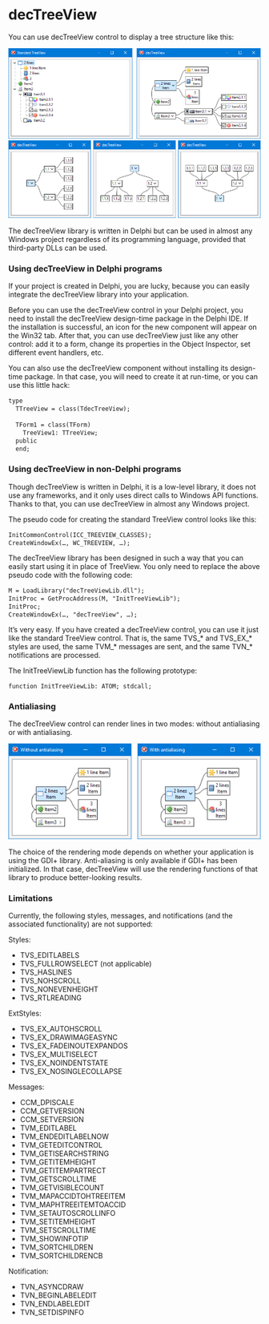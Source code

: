 # decTreeView

You can use decTreeView control to display a tree structure like this:

![decTreeView](https://raw.githubusercontent.com/DenisAnisimov/decTreeView/master/Img/decTreeView.png)
![decTreeView](https://raw.githubusercontent.com/DenisAnisimov/decTreeView/master/Img/decTreeViewStyle.png)

The decTreeView library is written in Delphi but can be used in almost any Windows project regardless of its programming language, provided that third-party DLLs can be used.

### Using decTreeView in Delphi programs

If your project is created in Delphi, you are lucky, because you can easily integrate the decTreeView library into your application.

Before you can use the decTreeView control in your Delphi project, you need to install the decTreeView design-time package in the Delphi IDE. If the installation is successful, an icon for the new component will appear on the Win32 tab. After that, you can use decTreeView just like any other control: add it to a form, change its properties in the Object Inspector, set different event handlers, etc.

You can also use the decTreeView component without installing its design-time package. In that case, you will need to create it at run-time, or you can use this little hack:

```
type
  TTreeView = class(TdecTreeView);

  TForm1 = class(TForm)
    TreeView1: TTreeView;
  public
  end;
```

### Using decTreeView in non-Delphi programs

Though decTreeView is written in Delphi, it is a low-level library, it does not use any frameworks, and it only uses direct calls to Windows API functions. Thanks to that, you can use decTreeView in almost any Windows project.

The pseudo code for creating the standard TreeView control looks like this:

```
InitCommonControl(ICC_TREEVIEW_CLASSES);
CreateWindowEx(…, WC_TREEVIEW, …);
```

The decTreeView library has been designed in such a way that you can easily start using it in place of TreeView. You only need to replace the above pseudo code with the following code:

```
M = LoadLibrary("decTreeViewLib.dll");
InitProc = GetProcAddress(M, "InitTreeViewLib");
InitProc;
CreateWindowEx(…, "decTreeView", …);
```
It’s very easy. If you have created a decTreeView control, you can use it just like the standard TreeView control. That is, the same TVS_* and TVS_EX_* styles are used, the same TVM_* messages are sent, and the same TVN_* notifications are processed.

The InitTreeViewLib function has the following prototype:

```
function InitTreeViewLib: ATOM; stdcall;
```

### Antialiasing

The decTreeView control can render lines in two modes: without antialiasing or with antialiasing.

![decTreeView](https://raw.githubusercontent.com/DenisAnisimov/decTreeView/master/Img/decTreeViewAntialiasing.png)

The choice of the rendering mode depends on whether your application is using the GDI+ library. Anti-aliasing is only available if GDI+ has been initialized. In that case, decTreeView will use the rendering functions of that library to produce better-looking results.

### Limitations

Currently, the following styles, messages, and notifications (and the associated functionality) are not supported:

Styles:
- TVS_EDITLABELS
- TVS_FULLROWSELECT (not applicable)
- TVS_HASLINES
- TVS_NOHSCROLL
- TVS_NONEVENHEIGHT
- TVS_RTLREADING

ExtStyles:
- TVS_EX_AUTOHSCROLL
- TVS_EX_DRAWIMAGEASYNC
- TVS_EX_FADEINOUTEXPANDOS
- TVS_EX_MULTISELECT
- TVS_EX_NOINDENTSTATE
- TVS_EX_NOSINGLECOLLAPSE

Messages:
- CCM_DPISCALE
- CCM_GETVERSION
- CCM_SETVERSION
- TVM_EDITLABEL
- TVM_ENDEDITLABELNOW
- TVM_GETEDITCONTROL
- TVM_GETISEARCHSTRING
- TVM_GETITEMHEIGHT
- TVM_GETITEMPARTRECT
- TVM_GETSCROLLTIME
- TVM_GETVISIBLECOUNT
- TVM_MAPACCIDTOHTREEITEM
- TVM_MAPHTREEITEMTOACCID
- TVM_SETAUTOSCROLLINFO
- TVM_SETITEMHEIGHT
- TVM_SETSCROLLTIME
- TVM_SHOWINFOTIP
- TVM_SORTCHILDREN
- TVM_SORTCHILDRENCB

Notification:
- TVN_ASYNCDRAW
- TVN_BEGINLABELEDIT
- TVN_ENDLABELEDIT
- TVN_SETDISPINFO

